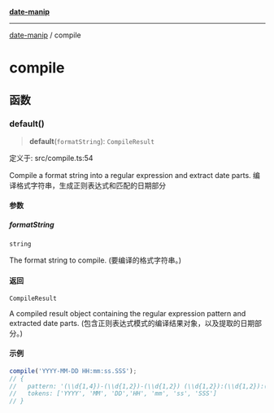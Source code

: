 [**date-manip**](index.md)

***

[date-manip](modules.md) / compile

# compile

## 函数

### default()

> **default**(`formatString`): `CompileResult`

定义于: src/compile.ts:54

Compile a format string into a regular expression and extract date parts.
编译格式字符串，生成正则表达式和匹配的日期部分

#### 参数

##### formatString

`string`

The format string to compile. (要编译的格式字符串。)

#### 返回

`CompileResult`

A compiled result object containing the regular expression pattern and extracted date parts.
(包含正则表达式模式的编译结果对象，以及提取的日期部分。)

#### 示例

```ts
compile('YYYY-MM-DD HH:mm:ss.SSS');
// {
//   pattern: '(\\d{1,4})-(\\d{1,2})-(\\d{1,2}) (\\d{1,2}):(\\d{1,2}):(\\d{1,2})\\.(\\d{1,3})',
//   tokens: ['YYYY', 'MM', 'DD','HH', 'mm', 'ss', 'SSS']
// }
```
